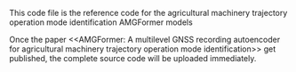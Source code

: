 This code file is the reference code for the agricultural machinery trajectory operation mode identification AMGFormer models

Once the paper <<AMGFormer: A multilevel GNSS recording autoencoder for agricultural machinery trajectory operation mode identification>> get published, the complete source code will be uploaded immediately.

